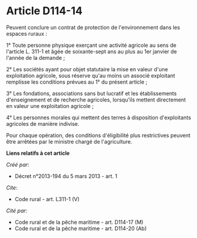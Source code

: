 # Article D114-14

Peuvent conclure un contrat de protection de l'environnement dans les espaces ruraux : 

1° Toute personne physique exerçant une activité agricole au sens de l'article L. 311-1 et âgée de soixante-sept ans au plus
au 1er janvier de l'année de la demande ; 

2° Les sociétés ayant pour objet statutaire la mise en valeur d'une exploitation agricole, sous réserve qu'au moins un
associé exploitant remplisse les conditions prévues au 1° du présent article ; 

3° Les fondations, associations sans but lucratif et les établissements d'enseignement et de recherche agricoles, lorsqu'ils
mettent directement en valeur une exploitation agricole ; 

4° Les personnes morales qui mettent des terres à disposition d'exploitants agricoles de manière indivise. 

Pour chaque opération, des conditions d'éligibilité plus restrictives peuvent être arrêtées par le ministre chargé de
l'agriculture.

**Liens relatifs à cet article**

_Créé par_:

  - Décret n°2013-194 du 5 mars 2013 - art. 1

_Cite_:

  - Code rural - art. L311-1 (V)

_Cité par_:

  - Code rural et de la pêche maritime - art. D114-17 (M)
  - Code rural et de la pêche maritime - art. D114-20 (Ab)
